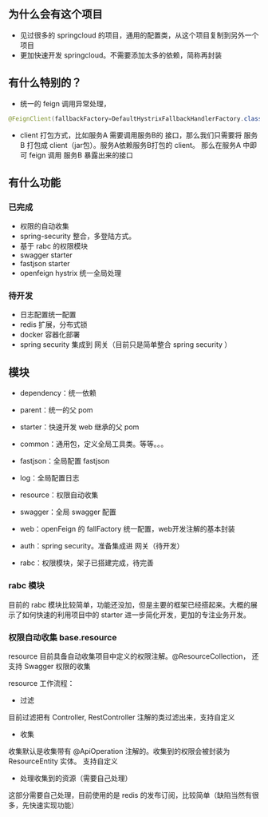 ## 为什么会有这个项目
+ 见过很多的 springcloud 的项目，通用的配置类，从这个项目复制到另外一个项目
+ 更加快速开发 springcloud。不需要添加太多的依赖，简称再封装


## 有什么特别的？
+ 统一的 feign 调用异常处理，
```java
@FeignClient(fallbackFactory=DefaultHystrixFallbackHandlerFactory.class);
```
+ client 打包方式，比如服务A  需要调用服务B的 接口，那么我们只需要将 服务B 打包成 client（jar包）。服务A依赖服务B打包的 client。
那么在服务A 中即可 feign 调用 服务B 暴露出来的接口



## 有什么功能
### 已完成
+ 权限的自动收集
+ spring-security 整合，多登陆方式。
+ 基于 rabc 的权限模块
+ swagger starter
+ fastjson starter
+ openfeign hystrix 统一全局处理
### 待开发
+ 日志配置统一配置
+ redis 扩展，分布式锁
+ docker 容器化部署
+ spring security 集成到 网关（目前只是简单整合 spring security ）


## 模块
+ dependency：统一依赖
+ parent：统一的父 pom
+ starter：快速开发 web 继承的父 pom
+ common：通用包，定义全局工具类。等等。。。
+ fastjson：全局配置 fastjson
+ log：全局配置日志
+ resource：权限自动收集
+ swagger：全局 swagger 配置
+ web：openFeign 的 fallFactory 统一配置，web开发注解的基本封装

+ auth：spring security。准备集成进 网关（待开发）
+ rabc：权限模块，架子已搭建完成，待完善


### rabc 模块
目前的 rabc 模块比较简单，功能还没加，但是主要的框架已经搭起来。大概的展示了如何快速的利用项目中的 starter 进一步简化开发，更加的专注业务开发。

### 权限自动收集  base.resource
resource 目前具备自动收集项目中定义的权限注解。@ResourceCollection， 还支持 Swagger 权限的收集

resource 工作流程：
+ 过滤

目前过滤把有 Controller, RestController 注解的类过滤出来，支持自定义
+ 收集

收集默认是收集带有 @ApiOperation 注解的。收集到的权限会被封装为 ResourceEntity 实体。 支持自定义
+ 处理收集到的资源（需要自己处理）

这部分需要自己处理，目前使用的是 redis 的发布订阅，比较简单（缺陷当然有很多，先快速实现功能）



